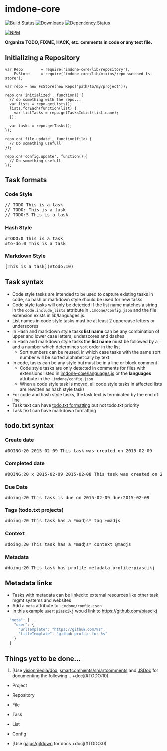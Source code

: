 imdone-core
===========
[![Build Status](https://travis-ci.org/imdone/imdone-core.png?branch=master)](https://travis-ci.org/imdone/imdone-core)
[![Downloads](http://img.shields.io/npm/dm/imdone-core.svg?style=flat)](https://nodei.co/npm/imdone-core/)
[![Dependency Status](https://gemnasium.com/piascikj/imdone-core.png)](https://gemnasium.com/piascikj/imdone-core)

[![NPM](https://nodei.co/npm/imdone-core.png)](https://nodei.co/npm/imdone-core/)

**Organize TODO, FIXME, HACK, etc. comments in code or any text file.**

Initializing a Repository
----
```
var Repo        = require('imdone-core/lib/repository'),
    FsStore     = require('imdone-core/lib/mixins/repo-watched-fs-store');

var repo = new FsStore(new Repo('path/to/my/project'));

repo.on('initialized', function() {
  // do something with the repo...
  var lists = repo.getLists();
  lists.forEach(function(list) {
    var listTasks = repo.getTasksInList(list.name);
  });

  var tasks = repo.getTasks();
});

repo.on('file.update', function(file) {
  // Do something usefull
});

repo.on('config.update', function() {
  // Do something usefull
});
```

Task formats
----

### Code Style
<pre>
// TODO This is a task
// TODO: This is a task
// TODO:5 This is a task
</pre>

### Hash Style
<pre>
&#35;TODO:0 This is a task
&#35;to-do:0 This is a task
</pre>

### Markdown Style
<pre>
&#91;This is a task&#93;&#40;&#35;todo:10&#41;
</pre>

Task syntax
----
- Code style tasks are intended to be used to capture existing tasks in code, so hash or markdown style should be used for new tasks
- Code style tasks will only be detected if the list name matches a string in the `code.include_lists` attribute in `.imdone/config.json` and the file extension exists in lib/languages.js.
- List names in code style tasks must be at least 2 uppercase letters or underscores
- In Hash and markdown style tasks **list name** can be any combination of upper and lower case letters, underscores and dashes
- In Hash and markdown style tasks the **list name** must be followed by a `:` and a number which determines sort order in the list
  - Sort numbers can be reused, in which case tasks with the same sort number will be sorted alphabetically by text.
- In code, tasks can be any style but must be in a line or block comment
  - Code style tasks are only detected in comments for files with extensions listed in [imdone-core/languages.js](https://github.com/imdone/imdone-core/blob/master/lib/languages.js) or the **languages** attribute in the `.imdone/config.json`
  - When a code style task is moved, all code style tasks in affected lists are rewitten as hash style tasks
- For code and hash style tasks, the task text is terminated by the end of line
- Task text can have [todo.txt formatting](https://github.com/ginatrapani/todo.txt-cli/wiki/The-Todo.txt-Format) but not todo.txt priority
- Task text can have markdown formatting

todo.txt syntax
----

### Create date
<pre>
&#35;DOING:20 2015-02-09 This task was created on 2015-02-09
</pre>

### Completed date
<pre>
&#35;DOING:20 x 2015-02-09 2015-02-08 This task was created on 2015-02-08 and completed on 2015-02-09
</pre>

### Due Date
<pre>
&#35;doing:20 This task is due on 2015-02-09 due:2015-02-09
</pre>

### Tags (todo.txt projects)
<pre>
&#35;doing:20 This task has a &#42;madjs&#42; tag +madjs
</pre>

### Context
<pre>
&#35;doing:20 This task has a &#42;madjs&#42; context @madjs
</pre>

### Metadata
<pre>
&#35;doing:20 This task has profile metadata profile:piascikj
</pre>

Metadata links
----
- Tasks with metadata can be linked to external resources like other task mgmt systems and websites
- Add a `meta` attribute to `.imdone/config.json`
- In this example `user:piascikj` would link to <https://github.com/piascikj>  

```javascript
  "meta": {
    "user": {
      "urlTemplate": "https://github.com/%s",
      "titleTemplate": "github profile for %s"
    }
  }
```

Things yet to be done...
----
1. [Use [visionmedia/dox](https://github.com/visionmedia/dox), [smartcomments/smartcomments](https://github.com/smartcomments/smartcomments) and [JSDoc](http://usejsdoc.org) for documenting the following... +doc](#TODO:10)
  - Project
  - Repository
  - File
  - Task
  - List
  - Config

- [Use [gajus/gitdown](https://github.com/gajus/gitdown) for docs +doc](#TODO:0)

